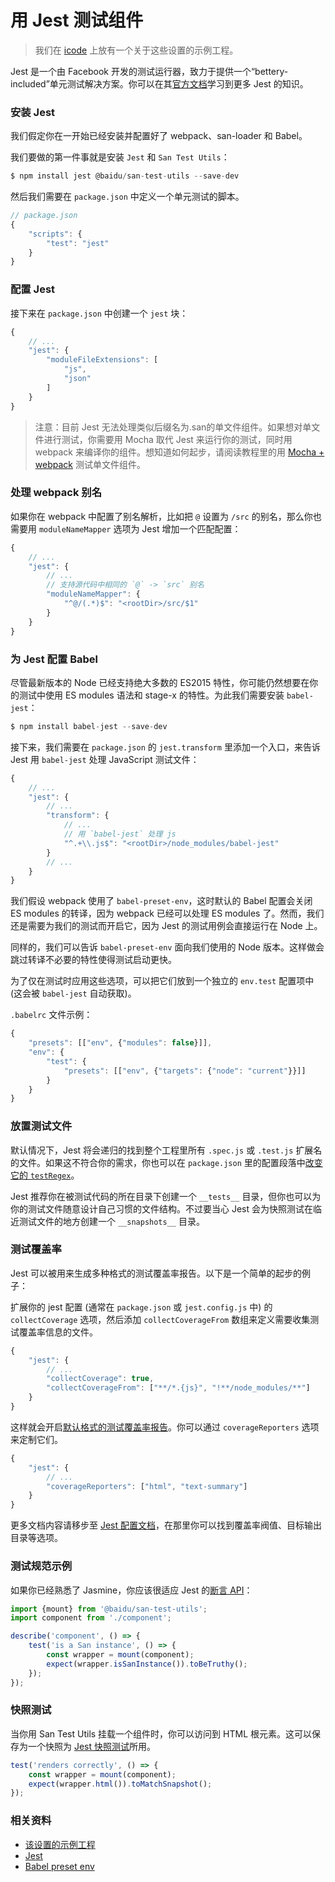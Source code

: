 # 用 Jest 测试组件

> 我们在 [icode](http://icode.baidu.com/repos/baidu/hulk/san-test-utils/tree/master:docs/demo/jest) 上放有一个关于这些设置的示例工程。

Jest 是一个由 Facebook 开发的测试运行器，致力于提供一个“bettery-included”单元测试解决方案。你可以在其[官方文档](https://jestjs.io/)学习到更多 Jest 的知识。

### 安装 Jest

我们假定你在一开始已经安装并配置好了 webpack、san-loader 和 Babel。

我们要做的第一件事就是安装 `Jest` 和 `San Test Utils`：

```js
$ npm install jest @baidu/san-test-utils --save-dev
```

然后我们需要在 `package.json` 中定义一个单元测试的脚本。

```js
// package.json
{
    "scripts": {
        "test": "jest"
    }
}
```

### 配置 Jest

接下来在 `package.json` 中创建一个 `jest` 块：

```js
{
    // ...
    "jest": {
        "moduleFileExtensions": [
            "js",
            "json"
        ]
    }
}
```

> 注意：目前 Jest 无法处理类似后缀名为.san的单文件组件。如果想对单文件进行测试，你需要用 Mocha 取代 Jest 来运行你的测试，同时用 webpack 来编译你的组件。想知道如何起步，请阅读教程里的用 [Mocha + webpack](./mocha-demo.md) 测试单文件组件。

### 处理 webpack 别名

如果你在 webpack 中配置了别名解析，比如把 `@` 设置为 `/src` 的别名，那么你也需要用 `moduleNameMapper` 选项为 Jest 增加一个匹配配置：

```js
{
    // ...
    "jest": {
        // ...
        // 支持源代码中相同的 `@` -> `src` 别名
        "moduleNameMapper": {
            "^@/(.*)$": "<rootDir>/src/$1"
        }
    }
}
```

### 为 Jest 配置 Babel

尽管最新版本的 Node 已经支持绝大多数的 ES2015 特性，你可能仍然想要在你的测试中使用 ES modules 语法和 stage-x 的特性。为此我们需要安装 `babel-jest`：

```js
$ npm install babel-jest --save-dev
```

接下来，我们需要在 `package.json` 的 `jest.transform` 里添加一个入口，来告诉 Jest 用 `babel-jest` 处理 JavaScript 测试文件：

```js
{
    // ...
    "jest": {
        // ...
        "transform": {
            // ...
            // 用 `babel-jest` 处理 js
            "^.+\\.js$": "<rootDir>/node_modules/babel-jest"
        }
        // ...
    }
}
```

我们假设 webpack 使用了 `babel-preset-env`，这时默认的 Babel 配置会关闭 ES modules 的转译，因为 webpack 已经可以处理 ES modules 了。然而，我们还是需要为我们的测试而开启它，因为 Jest 的测试用例会直接运行在 Node 上。

同样的，我们可以告诉 `babel-preset-env` 面向我们使用的 Node 版本。这样做会跳过转译不必要的特性使得测试启动更快。

为了仅在测试时应用这些选项，可以把它们放到一个独立的 `env.test` 配置项中 (这会被 `babel-jest` 自动获取)。

`.babelrc` 文件示例：

```js
{
    "presets": [["env", {"modules": false}]],
    "env": {
        "test": {
            "presets": [["env", {"targets": {"node": "current"}}]]
        }
    }
}
```

### 放置测试文件

默认情况下，Jest 将会递归的找到整个工程里所有 `.spec.js` 或 `.test.js` 扩展名的文件。如果这不符合你的需求，你也可以在 `package.json` 里的配置段落中[改变它的 `testRegex`](https://jestjs.io/docs/zh-Hans/configuration#testregex-string-array-string)。

Jest 推荐你在被测试代码的所在目录下创建一个 `__tests__` 目录，但你也可以为你的测试文件随意设计自己习惯的文件结构。不过要当心 Jest 会为快照测试在临近测试文件的地方创建一个 `__snapshots__` 目录。

### 测试覆盖率

Jest 可以被用来生成多种格式的测试覆盖率报告。以下是一个简单的起步的例子：

扩展你的 jest 配置 (通常在 `package.json` 或 `jest.config.js` 中) 的 `collectCoverage` 选项，然后添加 `collectCoverageFrom` 数组来定义需要收集测试覆盖率信息的文件。

```js
{
    "jest": {
        // ...
        "collectCoverage": true,
        "collectCoverageFrom": ["**/*.{js}", "!**/node_modules/**"]
    }
}
```

这样就会开启[默认格式的测试覆盖率报告](https://jestjs.io/docs/zh-Hans/configuration#coveragereporters-array-string)。你可以通过 `coverageReporters` 选项来定制它们。

```js
{
    "jest": {
        // ...
        "coverageReporters": ["html", "text-summary"]
    }
}
```

更多文档内容请移步至 [Jest 配置文档](https://jestjs.io/docs/zh-Hans/configuration#collectcoverage-boolean)，在那里你可以找到覆盖率阀值、目标输出目录等选项。

### 测试规范示例

如果你已经熟悉了 Jasmine，你应该很适应 Jest 的[断言 API](https://jestjs.io/docs/zh-Hans/expect)：

```js
import {mount} from '@baidu/san-test-utils';
import component from './component';

describe('component', () => {
    test('is a San instance', () => {
        const wrapper = mount(component);
        expect(wrapper.isSanInstance()).toBeTruthy();
    });
});
```

### 快照测试

当你用 San Test Utils 挂载一个组件时，你可以访问到 HTML 根元素。这可以保存为一个快照为 [Jest 快照测试](https://jestjs.io/docs/zh-Hans/snapshot-testing)所用。

```js
test('renders correctly', () => {
    const wrapper = mount(component);
    expect(wrapper.html()).toMatchSnapshot();
});
```

### 相关资料

* [该设置的示例工程](http://icode.baidu.com/repos/baidu/hulk/san-test-utils/tree/master:docs/demo/jest)
* [Jest](https://jestjs.io/)
* [Babel preset env](https://github.com/babel/babel-preset-env)
